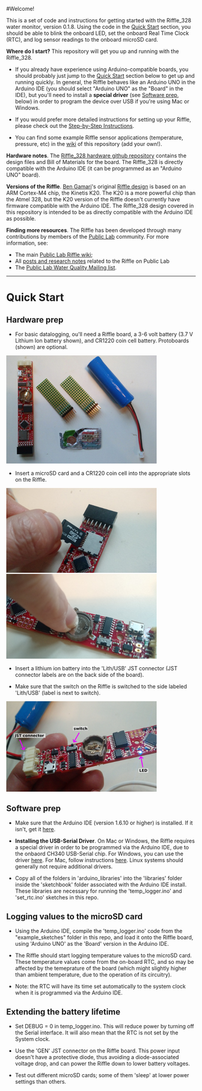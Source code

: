 #Welcome!

This is a set of code and instructions for getting started with the Riffle_328 water monitor, version 0.1.8. Using the code in the [Quick Start](https://github.com/dwblair/Riffle-Getting-Started#quick-start) section, you should be able to blink the onboard LED, set the onboard Real Time Clock (RTC), and log sensor readings to the onboard microSD card. 

**Where do I start?**  This repository will get you up and running with the Riffle_328.  

- If you already have experience using Arduino-compatible boards, you should probably just jump to the [Quick Start](https://github.com/dwblair/Riffle-Getting-Started#quick-start) section below to get up and running quickly. In general, the Riffle behaves like an Arduino UNO in the Arduino IDE (you should select "Arduino UNO" as the "Board" in the IDE), but you'll need to install a **special driver** (see [Software prep](test), below) in order to program the device over USB if you're using Mac or Windows.  

- If you would prefer more detailed instructions for setting up your Riffle, please check out the [Step-by-Step Instructions](./step-by-step.markdown).

- You can find some example Riffle sensor applications (temperature, pressure, etc) in the [wiki](https://github.com/dwblair/Riffle-Getting-Started/wiki) of this repository (add your own!).

**Hardware notes**.  The [Riffle_328 hardware github repository](https://github.com/OpenWaterProject/riffle) contains the design files and Bill of Materials for the board.  The Riffle_328 is directly compatible with the Arduino IDE (it can be programmed as an "Arduino UNO" board).

**Versions of the Riffle**. [Ben Gamari](https://github.com/bgamari)'s original [Riffle design](https://github.com/bgamari/riffle) is based on an ARM Cortex-M4 chip, the Kinetis K20.  The K20 is a more powerful chip than the Atmel 328, but the K20 version of the Riffle doesn't currently have firmware compatible with the Arduino IDE.  The Riffle_328 design covered in this repository is intended to be as directly compatible with the Arduino IDE as possible.

**Finding more resources**. The Riffle has been developed through many contributions by members of the [Public Lab](http://publiclab.org) community.  For more information, see:

- The main [Public Lab Riffle wiki](https://publiclab.org/wiki/riffle);
- All [posts and research notes](https://publiclab.org/search/riffle) related to the Riffle on Public Lab
- The [Public Lab Water Quality Mailing list](https://groups.google.com/forum/#!forum/plots-waterquality).

------


# Quick Start

## Hardware prep

- For basic datalogging, ou'll need a Riffle board, a 3-6 volt battery (3.7 V Lithium Ion battery shown), and CR1220 coin cell battery.  Protoboards (shown) are optional. 

<img src="pics/parts.jpg" width=400>

- Insert a microSD card and a CR1220 coin cell into the appropriate slots on the Riffle.

<img src="pics/insert-MicroSD.jpg" width=400>

<img src="pics/insert-coinBattery.jpg" width=400>

- Insert a lithium ion battery into the 'Lith/USB' JST connector (JST connector labels are on the back side of the board).

- Make sure that the switch on the Riffle is switched to the side labeled 'Lith/USB' (label is next to switch).

<img src="pics/labels.png" width=400>

## Software prep

- Make sure that the Arduino IDE (version 1.6.10 or higher) is installed.  If it
 isn't, get it [here](https://www.arduino.cc/en/Main/Software).

- **Installing the USB-Serial Driver**. On Mac or Windows, the Riffle requires a special driver in order to be programmed via the Arduino IDE, due to the onbaord CH340 USB-Serial chip.  For Windows, you can use the driver [here]( http://raysfiles.com/drivers/ch341ser.exe).  For Mac, follow instructions [here]( http://www.instructables.com/id/Arduino-Nano-CH340/). Linux systems should generally not require additional drivers.

- Copy all of the folders in 'arduino_libraries' into the 'libraries' folder inside the 'sketchbook' folder associated with the Arduino IDE install.  These libraries are necessary for running the 'temp_logger.ino' and 'set_rtc.ino' sketches in this repo.  

## Logging values to the microSD card

- Using the Arduino IDE, compile the 'temp_logger.ino' code from the "example_sketches" folder in this repo, and load it onto the Riffle board, using 'Arduino UNO' as the 'Board' version in the Arduino IDE.

- The Riffle should start logging temperature values to the microSD card. These temperature values come from the on-board RTC, and so may be affected by the temeprature of the board (which might slightly higher than ambient temperature, due to the operation of its circuitry). 

- Note: the RTC will have its time set automatically to the system clock when it is programmed via the Arduino IDE.

## Extending the battery lifetime

- Set DEBUG = 0 in temp_logger.ino. This will reduce power by turning off the Serial interface.  It will also mean that the RTC is not set by the System clock.

- Use the 'GEN' JST connector on the Riffle board.  This power input doesn't have a protective diode, thus avoiding a diode-associated voltage drop, and can power the Riffle down to lower battery voltages.

- Test out different microSD cards;  some of them 'sleep' at lower power settings than others.
